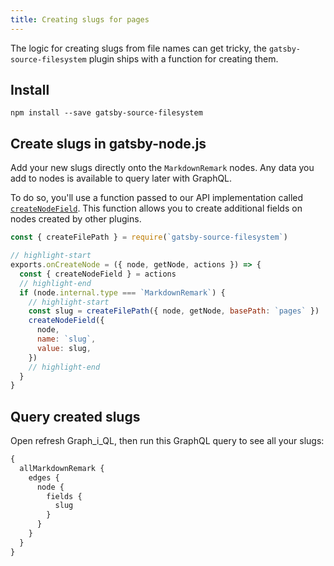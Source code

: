 ```yaml
---
title: Creating slugs for pages
---
```


The logic for creating slugs from file names can get tricky, the `gatsby-source-filesystem` plugin ships with a function for creating them.

## Install

`npm install --save gatsby-source-filesystem`

## Create slugs in gatsby-node.js

Add your new slugs directly onto the `MarkdownRemark` nodes. Any data you add to nodes is available to query later with GraphQL.

To do so, you'll use a function passed to our API implementation called [`createNodeField`](/docs/bound-action-creators/#createNodeField). This function allows you to create additional fields on nodes created by other plugins.

```javascript:title=gatsby-node.js
const { createFilePath } = require(`gatsby-source-filesystem`)

// highlight-start
exports.onCreateNode = ({ node, getNode, actions }) => {
  const { createNodeField } = actions
  // highlight-end
  if (node.internal.type === `MarkdownRemark`) {
    // highlight-start
    const slug = createFilePath({ node, getNode, basePath: `pages` })
    createNodeField({
      node,
      name: `slug`,
      value: slug,
    })
    // highlight-end
  }
}
```

## Query created slugs

Open refresh Graph_i_QL, then run this GraphQL query to see all your slugs:

```graphql
{
  allMarkdownRemark {
    edges {
      node {
        fields {
          slug
        }
      }
    }
  }
}
```
